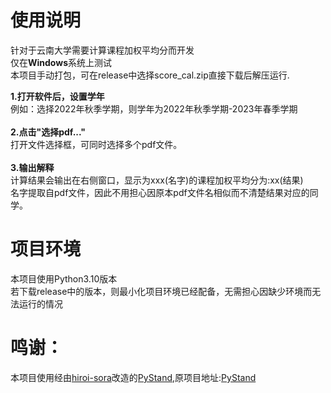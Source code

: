 # 使用说明 #
针对于云南大学需要计算课程加权平均分而开发<br />
仅在**Windows**系统上测试<br />
本项目手动打包，可在release中选择score_cal.zip直接下载后解压运行.

**1.打开软件后，设置学年**<br />
例如：选择2022年秋季学期，则学年为2022年秋季学期-2023年春季学期<br /><br />
**2.点击"选择pdf..."** <br />
打开文件选择框，可同时选择多个pdf文件。<br /><br />
**3.输出解释**<br />
计算结果会输出在右侧窗口，显示为xxx(名字)的课程加权平均分为:xx(结果) <br />
名字提取自pdf文件，因此不用担心因原本pdf文件名相似而不清楚结果对应的同学。


# 项目环境 #

本项目使用Python3.10版本<br />
若下载release中的版本，则最小化项目环境已经配备，无需担心因缺少环境而无法运行的情况

# 鸣谢： #

本项目使用经由[hiroi-sora](https://github.com/hiroi-sora/PyStand-Sora/commits?author=hiroi-sora)改造的[PyStand](https://github.com/hiroi-sora/PyStand-Sora),原项目地址:[PyStand](https://github.com/skywind3000/PyStand)
